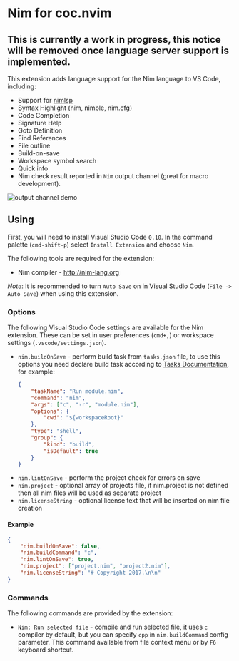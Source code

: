 # Nim for coc.nvim
## This is currently a work in progress, this notice will be removed once language server support is implemented.

This extension adds language support for the Nim language to VS Code, including:

- Support for [nimlsp](https://github.com/PMunch/nimlsp)
- Syntax Highlight (nim, nimble, nim.cfg)
- Code Completion
- Signature Help
- Goto Definition
- Find References
- File outline
- Build-on-save
- Workspace symbol search
- Quick info
- Nim check result reported in `Nim` output channel (great for macro development).

![output channel demo](images/nim_vscode_output_demo.gif)

## Using

First, you will need to install Visual Studio Code `0.10`.
In the command palette (`cmd-shift-p`) select `Install Extension` and choose `Nim`.

The following tools are required for the extension:
* Nim compiler - http://nim-lang.org

_Note_: It is recommended to turn `Auto Save` on in Visual Studio Code (`File -> Auto Save`) when using this extension.

### Options

The following Visual Studio Code settings are available for the Nim extension.  These can be set in user preferences (`cmd+,`) or workspace settings (`.vscode/settings.json`).
* `nim.buildOnSave` - perform build task from `tasks.json` file, to use this options you need declare build task according to [Tasks Documentation](https://code.visualstudio.com/docs/editor/tasks), for example:
	```json
	{
		"taskName": "Run module.nim",
		"command": "nim",
		"args": ["c", "-r", "module.nim"],
		"options": {
			"cwd": "${workspaceRoot}"
		},
		"type": "shell",
		"group": {
			"kind": "build",
			"isDefault": true
		}
	}
	```
* `nim.lintOnSave` - perform the project check for errors on save
* `nim.project` - optional array of projects file, if nim.project is not defined then all nim files will be used as separate project
* `nim.licenseString` - optional license text that will be inserted on nim file creation


#### Example

```json
{
	"nim.buildOnSave": false,
	"nim.buildCommand": "c",
	"nim.lintOnSave": true,
	"nim.project": ["project.nim", "project2.nim"],
	"nim.licenseString": "# Copyright 2017.\n\n"
}
```

### Commands
The following commands are provided by the extension:

* `Nim: Run selected file` - compile and run selected file, it uses `c` compiler by default, but you can specify `cpp` in `nim.buildCommand` config parameter.
This command available from file context menu or by `F6` keyboard shortcut.

